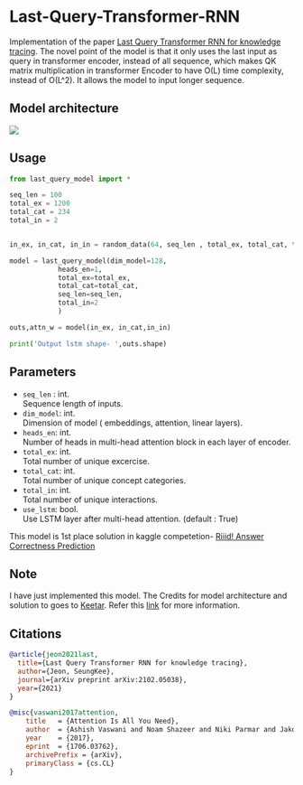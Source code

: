 # Last-Query-Transformer-RNN  
  
Implementation of the paper [Last Query Transformer RNN for knowledge tracing](https://arxiv.org/abs/2102.05038).  The novel point of the model is that it only uses the last input as query in transformer encoder, instead of all sequence, which makes QK matrix multiplication in transformer Encoder to have O(L) time complexity, instead of O(L^2). It allows the model to input longer sequence.    

## Model architecture  
<img src="https://github.com/arshadshk/Last_Query_Transformer_RNN-PyTorch/blob/main/lqtrnn.JPG">

## Usage 
```python
from last_query_model import *

seq_len = 100
total_ex = 1200
total_cat = 234
total_in = 2


in_ex, in_cat, in_in = random_data(64, seq_len , total_ex, total_cat, total_in)

model = last_query_model(dim_model=128,
            heads_en=1,
            total_ex=total_ex,
            total_cat=total_cat,
            seq_len=seq_len,
            total_in=2
            )

outs,attn_w = model(in_ex, in_cat,in_in)

print('Output lstm shape- ',outs.shape)

```  


## Parameters
- `seq_len` : int.  
Sequence length of inputs.  
- `dim_model`: int.  
Dimension of model ( embeddings, attention, linear layers).  
- `heads_en`: int.  
Number of heads in multi-head attention block in each layer of encoder.
- `total_ex`: int.  
Total number of unique excercise.
- `total_cat`: int.  
Total number of unique concept categories.
- `total_in`: int.  
Total number of unique interactions.  
- `use_lstm`: bool.  
Use LSTM layer after multi-head attention. (default : True)  




This model is 1st place solution in kaggle competetion- [Riiid! Answer Correctness Prediction](https://www.kaggle.com/c/riiid-test-answer-prediction)    

## Note 
I have just implemented this model. The Credits for model architecture and solution to goes to [Keetar](https://www.kaggle.com/keetar). Refer this [link](https://www.kaggle.com/c/riiid-test-answer-prediction/discussion/218318) for more information.

## Citations  

```bibtex
@article{jeon2021last,
  title={Last Query Transformer RNN for knowledge tracing},
  author={Jeon, SeungKee},
  journal={arXiv preprint arXiv:2102.05038},
  year={2021}
}
```

```bibtex
@misc{vaswani2017attention,
    title   = {Attention Is All You Need},
    author  = {Ashish Vaswani and Noam Shazeer and Niki Parmar and Jakob Uszkoreit and Llion Jones and Aidan N. Gomez and Lukasz Kaiser and Illia Polosukhin},
    year    = {2017},
    eprint  = {1706.03762},
    archivePrefix = {arXiv},
    primaryClass = {cs.CL}
}
```
